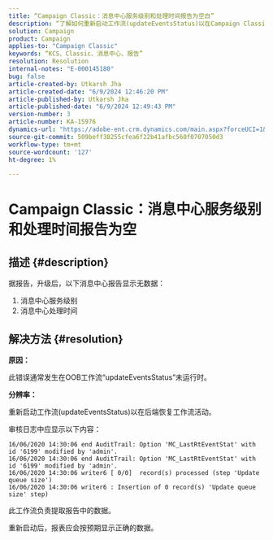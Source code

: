 ```yaml
---
title: “Campaign Classic：消息中心服务级别和处理时间报告为空白”
description: “了解如何重新启动工作流(updateEventsStatus)以在Campaign Classic中恢复后端工作流活动。”
solution: Campaign
product: Campaign
applies-to: "Campaign Classic"
keywords: “KCS、Classic、消息中心、报告”
resolution: Resolution
internal-notes: "E-000145180"
bug: false
article-created-by: Utkarsh Jha
article-created-date: "6/9/2024 12:46:20 PM"
article-published-by: Utkarsh Jha
article-published-date: "6/9/2024 12:49:43 PM"
version-number: 3
article-number: KA-15976
dynamics-url: "https://adobe-ent.crm.dynamics.com/main.aspx?forceUCI=1&pagetype=entityrecord&etn=knowledgearticle&id=36198b3f-5e26-ef11-840b-6045bd006704"
source-git-commit: 509beff38255cfea6f22b41afbc560f0707050d3
workflow-type: tm+mt
source-wordcount: '127'
ht-degree: 1%

---
```


# Campaign Classic：消息中心服务级别和处理时间报告为空

## 描述 {#description}


据报告，升级后，以下消息中心报告显示无数据：

1. 消息中心服务级别
2. 消息中心处理时间


## 解决方法 {#resolution}


<b>原因： </b>

此错误通常发生在OOB工作流“updateEventsStatus”未运行时。

<b>分辨率：</b>

重新启动工作流(updateEventsStatus)以在后端恢复工作流活动。

审核日志中应显示以下内容：


```
16/06/2020 14:30:06 end AuditTrail: Option 'MC_LastRtEventStat' with id '6199' modified by 'admin'.
16/06/2020 14:30:06 end AuditTrail: Option 'MC_LastRtEventStat' with id '6199' modified by 'admin'.
16/06/2020 14:30:06 writer6 [ 0/0]  record(s) processed (step 'Update queue size')
16/06/2020 14:30:06 writer6 : Insertion of 0 record(s) 'Update queue size' step)
```


此工作流负责提取报告中的数据。

重新启动后，报表应会按预期显示正确的数据。
